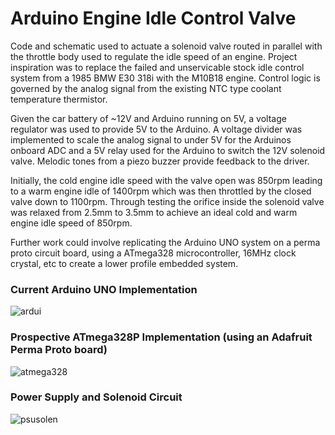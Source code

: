 # Arduino Engine Idle Control Valve
Code and schematic used to actuate a solenoid valve routed in parallel with the throttle body used to regulate the idle speed of an engine. Project inspiration was to replace the failed and unservicable stock idle control system from a 1985 BMW E30 318i with the M10B18 engine. Control logic is governed by the analog signal from the existing NTC type coolant temperature thermistor. 

Given the car battery of ~12V and Arduino running on 5V, a voltage regulator was used to provide 5V to the Arduino. A voltage divider was implemented to scale the analog signal to under 5V for the Arduinos onboard ADC and a 5V relay used for the Arduino to switch the 12V solenoid valve. Melodic tones from a piezo buzzer provide feedback to the driver.

Initially, the cold engine idle speed with the valve open was 850rpm leading to a warm engine idle of 1400rpm which was then throttled by the closed valve down to 1100rpm. 
Through testing the orifice inside the solenoid valve was relaxed from 2.5mm to 3.5mm to achieve an ideal cold and warm engine idle speed of 850rpm.

Further work could involve replicating the Arduino UNO system on a perma proto circuit board, using a ATmega328 microcontroller, 16MHz clock crystal, etc to create a lower profile embedded system.

### Current Arduino UNO Implementation
![ardui](https://user-images.githubusercontent.com/65951397/139397416-2b1763c2-ce0d-44ad-a502-f11411873f03.jpg)

### Prospective ATmega328P Implementation (using an Adafruit Perma Proto board)
![atmega328](https://user-images.githubusercontent.com/65951397/139399172-c2623541-a092-42e5-b7e1-81e9401dbbfd.jpg)

### Power Supply and Solenoid Circuit
![psusolen](https://user-images.githubusercontent.com/65951397/139397486-425b66dc-11bf-48cd-9fb8-7cdb25bcbacd.jpg)
